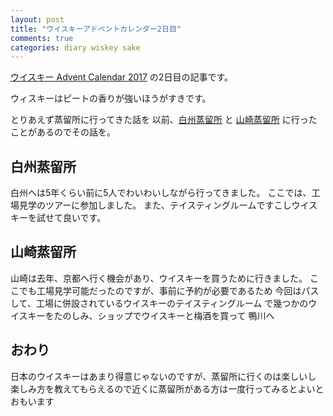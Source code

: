 ```yaml
---
layout: post
title: "ウイスキーアドベントカレンダー2日目"
comments: true
categories: diary wiskey sake
---
```


[ウイスキー Advent Calendar 2017](https://adventar.org/calendars/2219) の2日目の記事です。

ウィスキーはピートの香りが強いほうがすきです。

とりあえず蒸留所に行ってきた話を
以前、[白州蒸留所](http://www.suntory.co.jp/factory/hakushu/) と [山崎蒸留所](http://www.suntory.co.jp/factory/yamazaki/) に行ったことがあるのでその話を。

## 白州蒸留所

白州へは5年くらい前に5人でわいわいしながら行ってきました。
ここでは、工場見学のツアーに参加しました。
また、テイスティングルームですこしウイスキーを試せて良いです。

## 山崎蒸留所

山崎は去年、京都へ行く機会があり、ウイスキーを買うために行きました。
ここでも工場見学可能だったのですが、事前に予約が必要であるため
今回はパスして、工場に併設されているウイスキーのテイスティングルーム
で幾つかのウイスキーをたのしみ、ショップでウイスキーと梅酒を買って
鴨川へ

## おわり

日本のウイスキーはあまり得意じゃないのですが、蒸留所に行くのは楽しいし
楽しみ方を教えてもらえるので近くに蒸留所がある方は一度行ってみるとよいとおもいます

